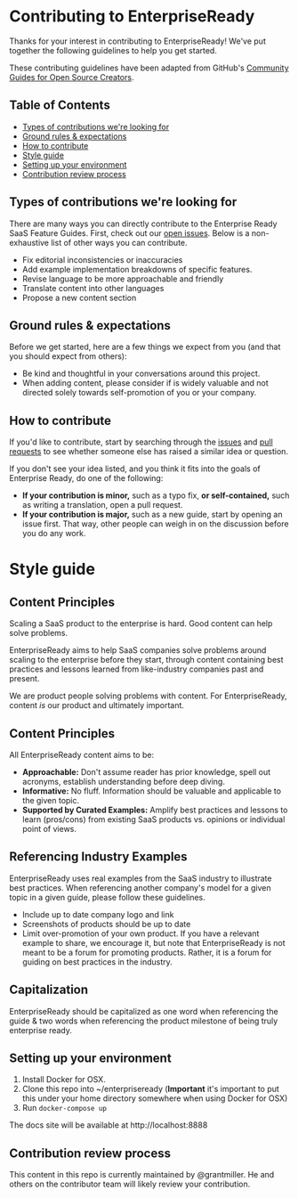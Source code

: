 # Contributing to EnterpriseReady 

Thanks for your interest in contributing to EnterpriseReady! We've put together the following guidelines to help you get started.

These contributing guidelines have been adapted from GitHub's [Community Guides for Open Source Creators](https://github.com/github/opensource.guide).
## Table of Contents

- [Types of contributions we're looking for](#types-of-contributions-were-looking-for)
- [Ground rules & expectations](#ground-rules--expectations)
- [How to contribute](#how-to-contribute)
- [Style guide](#style-guide)
- [Setting up your environment](#setting-up-your-environment)
- [Contribution review process](#contribution-review-process)

## Types of contributions we're looking for
There are many ways you can directly contribute to the Enterprise Ready SaaS Feature Guides. First, check out our [open issues](https://github.com/enterpriseready/enterpriseready/issues). Below is a non-exhaustive list of other ways you can contribute.

* Fix editorial inconsistencies or inaccuracies
* Add example implementation breakdowns of specific features.
* Revise language to be more approachable and friendly
* Translate content into other languages
* Propose a new content section 

## Ground rules & expectations

Before we get started, here are a few things we expect from you (and that you should expect from others):

* Be kind and thoughtful in your conversations around this project. 
* When adding content, please consider if is widely valuable and not directed solely towards self-promotion of you or your company. 

## How to contribute

If you'd like to contribute, start by searching through the [issues](https://github.com/enterpriseready/enterpriseready/issues) and [pull requests](https://github.com/enterpriseready/enterpriseready/pulls) to see whether someone else has raised a similar idea or question.

If you don't see your idea listed, and you think it fits into the goals of Enterprise Ready, do one of the following:
* **If your contribution is minor,** such as a typo fix, **or self-contained,** such as writing a translation, open a pull request.
* **If your contribution is major,** such as a new guide, start by opening an issue first. That way, other people can weigh in on the discussion before you do any work.

# Style guide

## Content Principles 

Scaling a SaaS product to the enterprise is hard. Good content can help solve problems. 

EnterpriseReady aims to help SaaS companies solve problems around scaling to the enterprise before they start, through content containing best practices and lessons learned from like-industry companies past and present.

We are product people solving problems with content. For EnterpriseReady, content *is* our product and ultimately important.

## Content Principles
All EnterpriseReady content aims to be:

* **Approachable:** Don't assume reader has prior knowledge, spell out acronyms, establish understanding before deep diving.
* **Informative:** No fluff. Information should be valuable and applicable to the given topic.
* **Supported by Curated Examples:** Amplify best practices and lessons to learn (pros/cons) from existing SaaS products vs. opinions or individual point of views. 

## Referencing Industry Examples 

EnterpriseReady uses real examples from the SaaS industry to illustrate best practices. When referencing another company's model for a given topic in a given guide, please follow these guidelines.

* Include up to date company logo and link 
* Screenshots of products should be up to date
* Limit over-promotion of your own product. If you have a relevant example to share, we encourage it, but note that EnterpriseReady is not meant to be a forum for promoting products. Rather, it is a forum for guiding on best practices in the industry.

## Capitalization 

EnterpriseReady should be capitalized as one word when referencing the guide & two words when referencing the product milestone of being truly enterprise ready. 

## Setting up your environment

1. Install Docker for OSX.
1. Clone this repo into ~/enterpriseready (**Important** it's important to put this under your home directory somewhere when using Docker for OSX)
1. Run `docker-compose up`

The docs site will be available at http://localhost:8888

## Contribution review process

This content in this repo is currently maintained by @grantmiller. He and others on the contributor team will likely review your contribution. 

